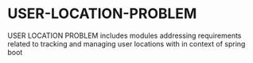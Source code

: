 # USER-LOCATION-PROBLEM
USER LOCATION PROBLEM includes modules addressing requirements related to tracking and managing user locations with in context of spring boot
